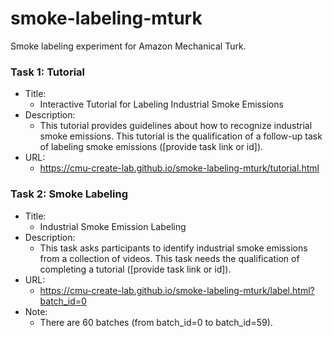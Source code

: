 # smoke-labeling-mturk
Smoke labeling experiment for Amazon Mechanical Turk.

### Task 1: Tutorial
- Title:
  - Interactive Tutorial for Labeling Industrial Smoke Emissions
- Description:
  - This tutorial provides guidelines about how to recognize industrial smoke emissions. This tutorial is the qualification of a follow-up task of labeling smoke emissions ([provide task link or id]).
- URL:
  - https://cmu-create-lab.github.io/smoke-labeling-mturk/tutorial.html

### Task 2: Smoke Labeling
- Title:
  - Industrial Smoke Emission Labeling
- Description:
  - This task asks participants to identify industrial smoke emissions from a collection of videos. This task needs the qualification of completing a tutorial ([provide task link or id]).
- URL:
  - https://cmu-create-lab.github.io/smoke-labeling-mturk/label.html?batch_id=0
- Note:
  - There are 60 batches (from batch_id=0 to batch_id=59).
